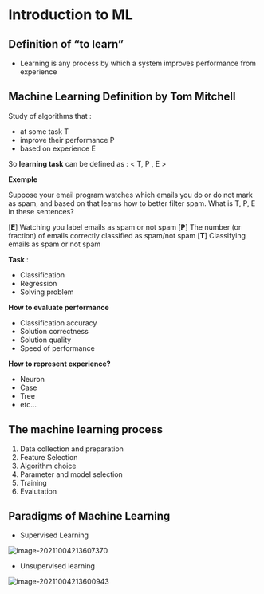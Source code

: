 # Introduction to ML

## Definition of “to learn”  

* Learning is any process by which a system improves performance from experience  

## Machine Learning Definition by Tom Mitchell

Study of algorithms that :

* at some task T
* improve their performance P
* based on experience E

So **learning task** can be defined as : < T, P , E > 

**Exemple**

Suppose your email program watches which emails you do or do not mark as spam, and based on that learns how to better filter spam. What is T, P, E in these sentences?  

[**E**] Watching you label emails as spam or not spam
[**P**] The number (or fraction) of emails correctly classified as
spam/not spam
[**T**] Classifying emails as spam or not spam  

**Task** :

* Classification
* Regression
* Solving problem

**How to evaluate performance**

* Classification accuracy
* Solution correctness
* Solution quality
* Speed of performance

**How to represent experience?**

* Neuron
* Case
* Tree
* etc...

## The machine learning process

1. Data collection and preparation
2. Feature Selection
3. Algorithm choice
4. Parameter and model selection
5. Training
6. Evalutation

## Paradigms of Machine Learning

* Supervised Learning

![image-20211004213607370](../../../../../../AppData/Roaming/Typora/typora-user-images/image-20211004213607370.png)

* Unsupervised learning

![image-20211004213600943](../../../../../../AppData/Roaming/Typora/typora-user-images/image-20211004213600943.png)

